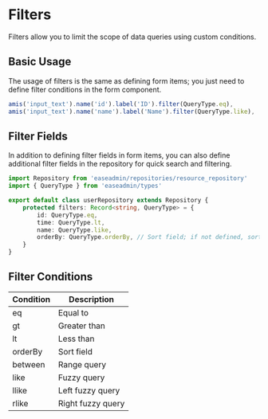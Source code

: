 # Filters

Filters allow you to limit the scope of data queries using custom conditions.

## Basic Usage

The usage of filters is the same as defining form items; you just need to define filter conditions in the form component.

```typescript
amis('input_text').name('id').label('ID').filter(QueryType.eq),
amis('input_text').name('name').label('Name').filter(QueryType.like),
```

## Filter Fields

In addition to defining filter fields in form items, you can also define additional filter fields in the repository for quick search and filtering.

```typescript
import Repository from 'easeadmin/repositories/resource_repository'
import { QueryType } from 'easeadmin/types'

export default class userRepository extends Repository {
    protected filters: Record<string, QueryType> = {
        id: QueryType.eq,
        time: QueryType.lt,
        name: QueryType.like,
        orderBy: QueryType.orderBy, // Sort field; if not defined, sorting function cannot be used
    }
}
```

## Filter Conditions

| Condition | Description |
| --- | --- |
| eq | Equal to |
| gt | Greater than |
| lt | Less than |
| orderBy | Sort field |
| between | Range query |
| like | Fuzzy query |
| llike | Left fuzzy query |
| rlike | Right fuzzy query |